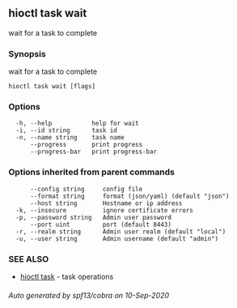 ## hioctl task wait

wait for a task to complete

### Synopsis

wait for a task to complete

```
hioctl task wait [flags]
```

### Options

```
  -h, --help           help for wait
  -i, --id string      task id
  -n, --name string    task name
      --progress       print progress
      --progress-bar   print progress-bar
```

### Options inherited from parent commands

```
      --config string     config file
      --format string     format (json/yaml) (default "json")
      --host string       Hostname or ip address
  -k, --insecure          ignore certificate errors
  -p, --password string   Admin user password
      --port uint         port (default 8443)
  -r, --realm string      Admin user realm (default "local")
  -u, --user string       Admin username (default "admin")
```

### SEE ALSO

* [hioctl task](hioctl_task.md)	 - task operations

###### Auto generated by spf13/cobra on 10-Sep-2020
